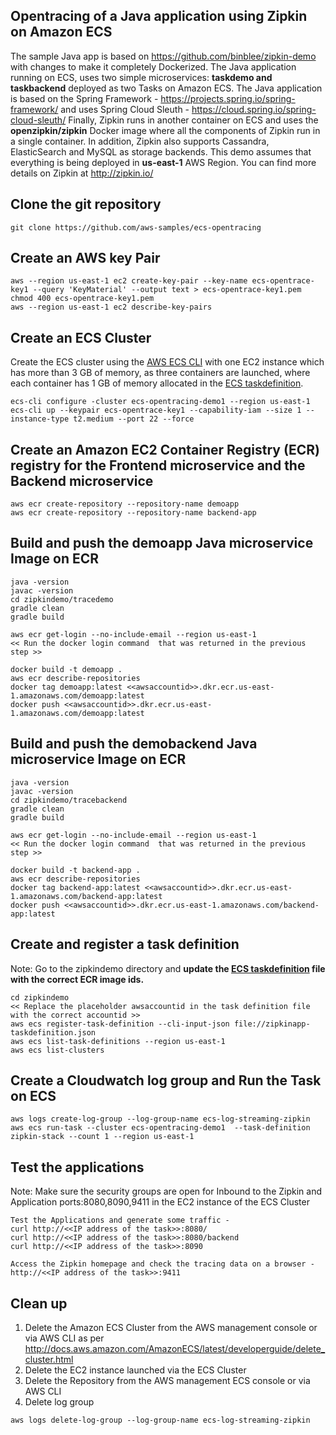 ## Opentracing of a Java application using Zipkin on Amazon ECS
The sample Java app is based on https://github.com/binblee/zipkin-demo with changes to make it completely Dockerized. The Java application running on ECS, uses two simple microservices: **taskdemo and taskbackend** deployed as two Tasks on Amazon ECS. The Java application is based on the Spring Framework - https://projects.spring.io/spring-framework/ and uses Spring Cloud Sleuth - https://cloud.spring.io/spring-cloud-sleuth/ Finally, Zipkin runs in another container on ECS and uses the **openzipkin/zipkin** Docker image where all the components of Zipkin run in a single container. In addition, Zipkin also supports Cassandra, ElasticSearch and MySQL as storage backends. This demo assumes that everything is being deployed in **us-east-1** AWS Region. You can find more details on Zipkin at http://zipkin.io/

## Clone the git repository
```
git clone https://github.com/aws-samples/ecs-opentracing
```

## Create an AWS key Pair
```
aws --region us-east-1 ec2 create-key-pair --key-name ecs-opentrace-key1 --query 'KeyMaterial' --output text > ecs-opentrace-key1.pem
chmod 400 ecs-opentrace-key1.pem
aws --region us-east-1 ec2 describe-key-pairs
```

## Create an ECS Cluster
Create the ECS cluster using the [AWS ECS CLI](http://docs.aws.amazon.com/AmazonECS/latest/developerguide/ECS_CLI_installation.html) with one EC2 instance which has more than 3 GB of memory, as three containers are launched, where each container has 1 GB of memory allocated in the [ECS taskdefinition](./zipkinapp-taskdefinition.json).

```
ecs-cli configure -cluster ecs-opentracing-demo1 --region us-east-1
ecs-cli up --keypair ecs-opentrace-key1 --capability-iam --size 1 --instance-type t2.medium --port 22 --force
```

## Create an Amazon EC2 Container Registry (ECR) registry for the Frontend microservice and the Backend microservice
```
aws ecr create-repository --repository-name demoapp
aws ecr create-repository --repository-name backend-app
```

## Build and push the demoapp Java microservice Image on ECR
```
java -version
javac -version
cd zipkindemo/tracedemo
gradle clean
gradle build

aws ecr get-login --no-include-email --region us-east-1
<< Run the docker login command  that was returned in the previous step >>

docker build -t demoapp .
aws ecr describe-repositories
docker tag demoapp:latest <<awsaccountid>>.dkr.ecr.us-east-1.amazonaws.com/demoapp:latest
docker push <<awsaccountid>>.dkr.ecr.us-east-1.amazonaws.com/demoapp:latest
```

## Build and push the demobackend Java microservice Image on ECR
```
java -version
javac -version
cd zipkindemo/tracebackend
gradle clean
gradle build

aws ecr get-login --no-include-email --region us-east-1
<< Run the docker login command  that was returned in the previous step >>

docker build -t backend-app .
aws ecr describe-repositories
docker tag backend-app:latest <<awsaccountid>>.dkr.ecr.us-east-1.amazonaws.com/backend-app:latest
docker push <<awsaccountid>>.dkr.ecr.us-east-1.amazonaws.com/backend-app:latest
```

## Create and register a task definition

Note: Go to the zipkindemo directory and **update the [ECS taskdefinition](./zipkinapp-taskdefinition.json) file with the correct ECR image ids.**

```
cd zipkindemo
<< Replace the placeholder awsaccountid in the task definition file with the correct accountid >>
aws ecs register-task-definition --cli-input-json file://zipkinapp-taskdefinition.json
aws ecs list-task-definitions --region us-east-1
aws ecs list-clusters
```

## Create a Cloudwatch log group and Run the Task on ECS
```
aws logs create-log-group --log-group-name ecs-log-streaming-zipkin
aws ecs run-task --cluster ecs-opentracing-demo1  --task-definition zipkin-stack --count 1 --region us-east-1
```

## Test the applications 
Note: Make sure the security groups are open for Inbound to the Zipkin and Application ports:8080,8090,9411 in the EC2 instance of the ECS Cluster

```
Test the Applications and generate some traffic -
curl http://<<IP address of the task>>:8080/
curl http://<<IP address of the task>>:8080/backend
curl http://<<IP address of the task>>:8090

Access the Zipkin homepage and check the tracing data on a browser -
http://<<IP address of the task>>:9411

```

## Clean up
1. Delete the Amazon ECS Cluster from the AWS management console or via AWS CLI as per http://docs.aws.amazon.com/AmazonECS/latest/developerguide/delete_cluster.html
2. Delete the EC2 instance launched via the ECS Cluster
2. Delete the Repository from the AWS management ECS console or via AWS CLI
3. Delete log group
```
aws logs delete-log-group --log-group-name ecs-log-streaming-zipkin
```
